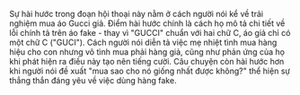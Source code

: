 Sự hài hước trong đoạn hội thoại này nằm ở cách người nói kể về trải nghiệm mua áo Gucci giả. Điểm hài hước chính là cách họ mô tả chi tiết về lỗi chính tả trên áo fake - thay vì "GUCCI" chuẩn với hai chữ C, áo giả chỉ có một chữ C ("GUCI"). Cách người nói diễn tả việc mẹ nhiệt tình mua hàng hiệu cho con nhưng vô tình mua phải hàng giả, cũng như phản ứng của họ khi phát hiện ra điều này tạo nên tiếng cười. Câu chuyện còn hài hước hơn khi người nói đề xuất "mua sao cho nó giống nhất được không?" thể hiện sự thẳng thắn đáng yêu về việc dùng hàng fake.